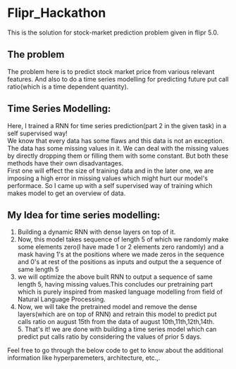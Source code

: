 # Flipr_Hackathon
This is the solution for stock-market prediction problem given in flipr 5.0.
## The problem
The problem here is to predict stock market price from various relevant features. And also to do a time series modelling for predicting future put call ratio(which is a time dependent quantity).

## Time Series Modelling:
Here, I trained a RNN for time series prediction(part 2 in the given task) in a self supervised way!<br/>
We know that every data has some flaws and this data is not an exception. The data has some missing values in it. We can deal with the missing values by directly dropping them or filling them with some constant. But both these methods have their own disadvantages.<br/>
First one will effect the size of training data and in the later one, we are imposing a high error in missing values which might hurt our model's performace.
So I came up with a self supervised way of training which makes model to get an overview of data.<br/>

## My Idea for time series modelling:
   1. Building a dynamic RNN with dense layers on top of it.<br/>
   2. Now, this model takes sequence of length 5 of which we randomly make some elements zero(I have made 1 or 2 elements zero randomly) and a mask having 1's at the positions where we made zeros in the sequence and 0's at rest of the positions as inputs and output the a sequence of same length 5<br/>
   3. we will optimize the above built RNN to output a sequence of same length 5, having missing values.This concludes our pretraining part which is purely inspired from masked language modelling from field of Natural Language Processing.<br/>
   4. Now, we will take the pretrained model and remove the dense layers(which are on top of RNN) and retrain this model to predict put calls ratio on august 15th from the data of august 10th,11th,12th,14th.<br/>
    5. That's it! we are done with building a time series model which can predict put calls ratio by considering the values of prior 5 days.<br/>

Feel free to go through the below code to get to know about the additional information like hyperparemeters, architecture, etc.,.

